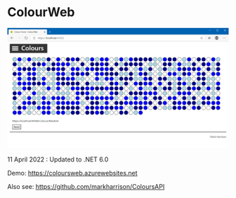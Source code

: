 # ColourWeb

![](docs/imgColourWeb1.png)

11 April 2022 : Updated to .NET 6.0

Demo: <a href="https://coloursweb.azurewebsites.net" target="_blank">https://coloursweb.azurewebsites.net</a>

Also see: <a href="<https://github.com/markharrison/ColoursAPI>" target="_blank"><https://github.com/markharrison/ColoursAPI></a>


